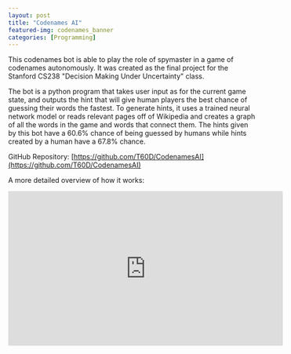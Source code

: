 ```yaml
---
layout: post
title: "Codenames AI"
featured-img: codenames_banner
categories: [Programming]
---
```


This codenames bot is able to play the role of spymaster in a game of codenames autonomously. It was created as the final project for the Stanford CS238 "Decision Making Under Uncertainty" class.

The bot is a python program that takes user input as for the current game state, and outputs the hint that will give human players the best chance of guessing their words the fastest. To generate hints, it uses a trained neural network model or reads relevant pages off of Wikipedia and creates a graph of all the words in the game and words that connect them. The hints given by this bot have a 60.6% chance of being guessed by humans while hints created by a human have a 67.8% chance.

GitHub Repository: [https://github.com/T60D/CodenamesAI](https://github.com/T60D/CodenamesAI)

A more detailed overview of how it works:
<iframe width="560" height="315" src="https://www.youtube.com/embed/-TeSpDBu3JE" frameborder="0" allow="accelerometer; autoplay; clipboard-write; encrypted-media; gyroscope; picture-in-picture" allowfullscreen></iframe>